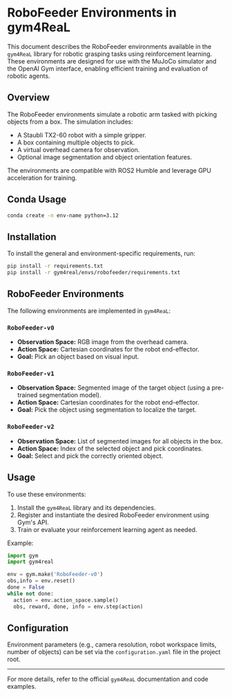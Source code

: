 # RoboFeeder Environments in gym4ReaL

This document describes the RoboFeeder environments available in the `gym4ReaL` library for robotic grasping tasks using reinforcement learning. These environments are designed for use with the MuJoCo simulator and the OpenAI Gym interface, enabling efficient training and evaluation of robotic agents.

## Overview

The RoboFeeder environments simulate a robotic arm tasked with picking objects from a box. The simulation includes:

- A Staubli TX2-60 robot with a simple gripper.
- A box containing multiple objects to pick.
- A virtual overhead camera for observation.
- Optional image segmentation and object orientation features.

The environments are compatible with ROS2 Humble and leverage GPU acceleration for training.

## Conda Usage

```bash
conda create -n env-name python=3.12
```

## Installation

To install the general and environment-specific requirements, run:

```bash
pip install -r requirements.txt
pip install -r gym4real/envs/robofeeder/requirements.txt
```


## RoboFeeder Environments

The following environments are implemented in `gym4ReaL`:

### `RoboFeeder-v0`

- **Observation Space:** RGB image from the overhead camera.
- **Action Space:** Cartesian coordinates for the robot end-effector.
- **Goal:** Pick an object based on visual input.

### `RoboFeeder-v1`

- **Observation Space:** Segmented image of the target object (using a pre-trained segmentation model).
- **Action Space:** Cartesian coordinates for the robot end-effector.
- **Goal:** Pick the object using segmentation to localize the target.

### `RoboFeeder-v2`

- **Observation Space:** List of segmented images for all objects in the box.
- **Action Space:** Index of the selected object and pick coordinates.
- **Goal:** Select and pick the correctly oriented object.

## Usage

To use these environments:

1. Install the `gym4ReaL` library and its dependencies.
2. Register and instantiate the desired RoboFeeder environment using Gym's API.
3. Train or evaluate your reinforcement learning agent as needed.

Example:

```python
import gym
import gym4real

env = gym.make('RoboFeeder-v0')
obs,info = env.reset()
done = False
while not done:
  action = env.action_space.sample()
  obs, reward, done, info = env.step(action)
```

## Configuration

Environment parameters (e.g., camera resolution, robot workspace limits, number of objects) can be set via the `configuration.yaml` file in the project root.

---

For more details, refer to the official `gym4ReaL` documentation and code examples.
